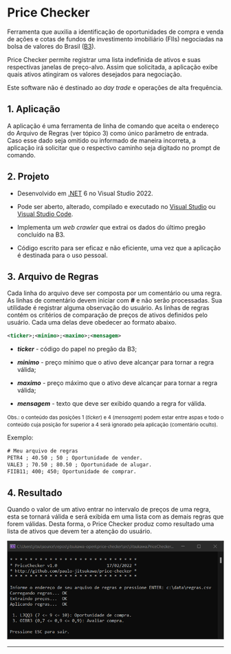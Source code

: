 # Price Checker

Ferramenta que auxilia a identificação de oportunidades de compra e venda de ações e cotas de fundos de investimento imobiliário (FIIs) negociadas na bolsa de valores do Brasil ([B3](https://www.b3.com.br)).

Price Checker permite registrar uma lista indefinida de ativos e suas respectivas janelas de preço-alvo. Assim que solicitada, a aplicação exibe quais ativos atingiram os valores desejados para negociação.

Este software não é destinado ao *day trade* e operações de alta frequência.

## 1. Aplicação

A aplicação é uma ferramenta de linha de comando que aceita o endereço do Arquivo de Regras (ver tópico 3) como único parâmetro de entrada. Caso esse dado seja omitido ou informado de maneira incorreta, a aplicação irá solicitar que o respectivo caminho seja digitado no prompt de comando. 

## 2. Projeto

- Desenvolvido em [.NET](https://dotnet.microsoft.com/download) 6 no Visual Studio 2022.

- Pode ser aberto, alterado, compilado e executado no [Visual Studio](https://visualstudio.microsoft.com/pt-br/) ou [Visual Studio Code](https://code.visualstudio.com).

- Implementa um *web crawler* que extrai os dados do último pregão concluído na B3.

- Código escrito para ser eficaz e não eficiente, uma vez que a aplicação é destinada para o uso pessoal.

## 3. Arquivo de Regras

Cada linha do arquivo deve ser composta por um comentário ou uma regra. As linhas de comentário devem iniciar com **#** e não serão processadas. Sua utilidade é registrar alguma observação do usuário. As linhas de regras contém os critérios de comparação de preços de ativos definidos pelo usuário. Cada uma delas deve obedecer ao formato abaixo.

```xml
<ticker>;<minimo>;<maximo>;<mensagem>
```

- ***ticker*** - código do papel no pregão da B3;

- ***minimo*** - preço mínimo que o ativo deve alcançar para tornar a regra válida;

- ***maximo*** - preço máximo que o ativo deve alcançar para tornar a regra válida;

- ***mensagem*** - texto que deve ser exibido quando a regra for válida.

<small>Obs.: o conteúdo das posições 1 (*ticker*) e 4 (*mensagem*) podem estar entre aspas e todo o conteúdo cuja posição for superior a 4 será ignorado pela aplicação (comentário oculto).</small>

Exemplo:

```
# Meu arquivo de regras
PETR4 ; 40.50 ; 50 ; Oportunidade de vender.
VALE3 ; 70.50 ; 80.50 ; Oportunidade de alugar.
FIIB11; 400; 450; Oportunidade de comprar.
```

## 4. Resultado

Quando o valor de um ativo entrar no intervalo de preços de uma regra, esta se tornará válida e será exibida em uma lista com as demais regras que forem válidas. Desta forma, o Price Checker produz como resultado uma lista de ativos que devem ter a atenção do usuário.

![alt text](img/screenshot.png "Interface do Price Checker")

---
